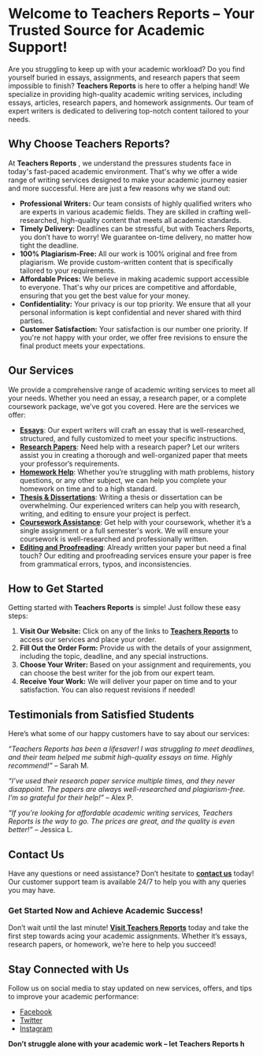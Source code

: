 # Welcome to Teachers Reports – Your Trusted Source for Academic Support!

Are you struggling to keep up with your academic workload? Do you find yourself buried in essays, assignments, and research papers that seem impossible to finish? **Teachers Reports** is here to offer a helping hand! We specialize in providing high-quality academic writing services, including essays, articles, research papers, and homework assignments. Our team of expert writers is dedicated to delivering top-notch content tailored to your needs.

## Why Choose Teachers Reports?

At **Teachers Reports** , we understand the pressures students face in today's fast-paced academic environment. That's why we offer a wide range of writing services designed to make your academic journey easier and more successful. Here are just a few reasons why we stand out:

- **Professional Writers:** Our team consists of highly qualified writers who are experts in various academic fields. They are skilled in crafting well-researched, high-quality content that meets all academic standards.
- **Timely Delivery:** Deadlines can be stressful, but with Teachers Reports, you don’t have to worry! We guarantee on-time delivery, no matter how tight the deadline.
- **100% Plagiarism-Free:** All our work is 100% original and free from plagiarism. We provide custom-written content that is specifically tailored to your requirements.
- **Affordable Prices:** We believe in making academic support accessible to everyone. That's why our prices are competitive and affordable, ensuring that you get the best value for your money.
- **Confidentiality:** Your privacy is our top priority. We ensure that all your personal information is kept confidential and never shared with third parties.
- **Customer Satisfaction:** Your satisfaction is our number one priority. If you're not happy with your order, we offer free revisions to ensure the final product meets your expectations.

## Our Services

We provide a comprehensive range of academic writing services to meet all your needs. Whether you need an essay, a research paper, or a complete coursework package, we’ve got you covered. Here are the services we offer:

- [**Essays**](https://tinyurl.com/topessay?keyword=teachers+reports): Our expert writers will craft an essay that is well-researched, structured, and fully customized to meet your specific instructions.
- [**Research Papers**](https://tinyurl.com/topessay?keyword=teachers+reports): Need help with a research paper? Let our writers assist you in creating a thorough and well-organized paper that meets your professor’s requirements.
- [**Homework Help**](https://tinyurl.com/topessay?keyword=teachers+reports): Whether you’re struggling with math problems, history questions, or any other subject, we can help you complete your homework on time and to a high standard.
- [**Thesis & Dissertations**](https://tinyurl.com/topessay?keyword=teachers+reports): Writing a thesis or dissertation can be overwhelming. Our experienced writers can help you with research, writing, and editing to ensure your project is perfect.
- [**Coursework Assistance**](https://tinyurl.com/topessay?keyword=teachers+reports): Get help with your coursework, whether it’s a single assignment or a full semester's work. We will ensure your coursework is well-researched and professionally written.
- [**Editing and Proofreading**](https://tinyurl.com/topessay?keyword=teachers+reports): Already written your paper but need a final touch? Our editing and proofreading services ensure your paper is free from grammatical errors, typos, and inconsistencies.

## How to Get Started

Getting started with **Teachers Reports** is simple! Just follow these easy steps:

1. **Visit Our Website:** Click on any of the links to [**Teachers Reports**](https://tinyurl.com/topessay?keyword=teachers+reports) to access our services and place your order.
2. **Fill Out the Order Form:** Provide us with the details of your assignment, including the topic, deadline, and any special instructions.
3. **Choose Your Writer:** Based on your assignment and requirements, you can choose the best writer for the job from our expert team.
4. **Receive Your Work:** We will deliver your paper on time and to your satisfaction. You can also request revisions if needed!

## Testimonials from Satisfied Students

Here’s what some of our happy customers have to say about our services:

_“Teachers Reports has been a lifesaver! I was struggling to meet deadlines, and their team helped me submit high-quality essays on time. Highly recommend!”_ – Sarah M.

_“I’ve used their research paper service multiple times, and they never disappoint. The papers are always well-researched and plagiarism-free. I’m so grateful for their help!”_ – Alex P.

_“If you’re looking for affordable academic writing services, Teachers Reports is the way to go. The prices are great, and the quality is even better!”_ – Jessica L.

## Contact Us

Have any questions or need assistance? Don’t hesitate to [**contact us**](https://tinyurl.com/topessay?keyword=teachers+reports) today! Our customer support team is available 24/7 to help you with any queries you may have.

### Get Started Now and Achieve Academic Success!

Don’t wait until the last minute! [**Visit Teachers Reports**](https://tinyurl.com/topessay?keyword=teachers+reports) today and take the first step towards acing your academic assignments. Whether it’s essays, research papers, or homework, we’re here to help you succeed!

## Stay Connected with Us

Follow us on social media to stay updated on new services, offers, and tips to improve your academic performance:

- [Facebook](https://tinyurl.com/topessay?keyword=teachers+reports)
- [Twitter](https://tinyurl.com/topessay?keyword=teachers+reports)
- [Instagram](https://tinyurl.com/topessay?keyword=teachers+reports)

**Don’t struggle alone with your academic work – let Teachers Reports h**
